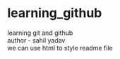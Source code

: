 # learning_github
learning git and github
<br>
author - sahil yadav
<br>
we can use html to style readme file
